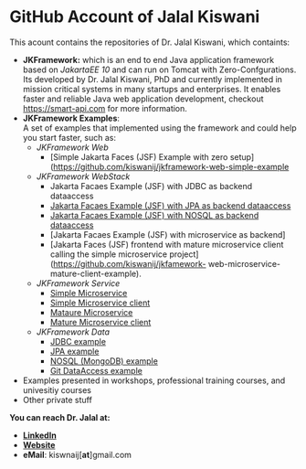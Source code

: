 # GitHub Account of Jalal Kiswani
This acount contains the repositories of Dr. Jalal Kiswani, which containts:
- **JKFramework:** which is an end to end Java application framework based on _JakartaEE 10_ and can run on Tomcat with Zero-Confgurations. Its developed by Dr. Jalal Kiswani, PhD and currently implemented in mission critical systems in many startups and enterprises. It  enables faster and reliable Java web application development, checkout https://smart-api.com for more information.
- **JKFramework Examples**:   
 A set of examples that implemented using the framework and could help you start faster, such as:
     - _JKFramework Web_
       - [Simple Jakarta Faces (JSF) Example with zero setup](https://github.com/kiswanij/jkframework-web-simple-example 
     - _JKFramework WebStack_  
       - Jakarta Facaes Example (JSF) with JDBC as backend dataaccess 
       - [Jakarta Facaes Example (JSF) with JPA as backend dataaccess](https://github.com/kiswanij/jkframework-web-jpa-example)  
       - [Jakarta Facaes Example (JSF) with NOSQL as backend dataaccess](https://github.com/kiswanij/jkframework-web-nosql-example) 
       - [Jakarta Facaes Example (JSF) with microservice as backend] 
       - [Jakarta Faces (JSF) frontend with mature microservice client calling the simple microservice project](https://github.com/kiswanij/jkfamework-
web-microservice-mature-client-example). 
    - _JKFramework Service_
       - [Simple Microservice](https://github.com/kiswanij/jkframework-microservice-example) 
       - [Simple Microservice client](https://github.com/kiswanij/jkframework-microservice-client-example)
       - [Mataure Microservice](https://github.com/kiswanij/jkframework-microservice-mature-example) 
       - [Mature Microservice client](https://github.com/kiswanij/jkframework-microservice-mature-client-example)     
    - _JKFramework Data_
       - [JDBC example](https://github.com/kiswanij/jkframework-data-jdbc-example)  
       - [JPA example](https://github.com/kiswanij/jkframework-data-jpa-example) 
       - [NOSQL (MongoDB) example](https://github.com/kiswanij/jkframework-data-nosql-mongo-example)
       - [Git DataAccess example](https://github.com/kiswanij/jkframework-data-git-example)
- Examples presented in workshops, professional training courses, and univesitiy courses
- Other private stuff

**You can reach Dr. Jalal at:** 
- [**LinkedIn**](https://www.linkedin.com/in/jalalkiswani/) 
- [**Website**](https://jalalkiswani.com)
- **eMail**: kiswnaij[**at**]gmail.com
